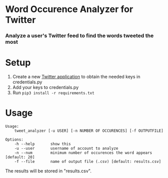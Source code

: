 # Word Occurence Analyzer for Twitter
### Analyze a user's Twitter feed to find the words tweeted the most

# Setup
1. Create a new [Twitter application](https://apps.twitter.com/) to obtain the needed keys in credentials.py 
2. Add your keys to credentials.py
3. Run `pip3 install -r requirements.txt`

# Usage

	Usage: 
    	tweet_analyzer [-u USER] [-n NUMBER OF OCCURENCES] [-f OUTPUTFILE]

	Options:
	    -h --help       show this  
	    -u --user       username of account to analyze  
	    -n --num        minimum number of occurences the word appears [default: 20]  
	    -f --file 		name of output file (.csv) [default: results.csv]  

The results will be stored in "results.csv". 